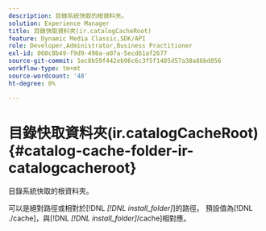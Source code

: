 ```yaml
---
description: 目錄系統快取的根資料夾。
solution: Experience Manager
title: 目錄快取資料夾(ir.catalogCacheRoot)
feature: Dynamic Media Classic,SDK/API
role: Developer,Administrator,Business Practitioner
exl-id: 060c8b49-f9d9-498a-a07a-5ecd61af2677
source-git-commit: 1ec8b59f442eb96c6c3f5f1405d57a38a86bd056
workflow-type: tm+mt
source-wordcount: '48'
ht-degree: 0%

---
```


# 目錄快取資料夾(ir.catalogCacheRoot){#catalog-cache-folder-ir-catalogcacheroot}

目錄系統快取的根資料夾。

可以是絕對路徑或相對於[!DNL *[!DNL install_folder]*]的路徑。 預設值為[!DNL ./cache]，與[!DNL *[!DNL install_folder]*/cache]相對應。
